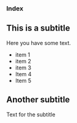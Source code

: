 ### Index

## This is a subtitle

Here you have some text.

- item 1
- item 2
- item 3
- Item 4
- Item 5

## Another subtitle

Text for the subtitle